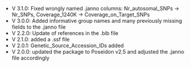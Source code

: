 - V 3.1.0: Fixed wrongly named .janno columns: Nr_autosomal_SNPs -> Nr_SNPs, Coverage_1240K -> Coverage_on_Target_SNPs
- V 3.0.0: Added informative group names and many previously missing fields to the .janno file
- V 2.2.0: Update of references in the .bib file
- V 2.1.0: added a .ssf file
- V 2.0.1: Genetic_Source_Accession_IDs added
- V 2.0.0: updated the package to Poseidon v2.5 and adjusted the .janno file accordingly
